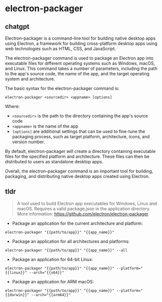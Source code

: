 # electron-packager 
## chatgpt 
Electron-packager is a command-line tool for building native desktop apps using Electron, a framework for building cross-platform desktop apps using web technologies such as HTML, CSS, and JavaScript.

The electron-packager command is used to package an Electron app into executable files for different operating systems such as Windows, macOS, and Linux. This command takes a number of parameters, including the path to the app's source code, the name of the app, and the target operating system and architecture. 

The basic syntax for the electron-packager command is:

```
electron-packager <sourcedir> <appname> [options]
```

Where:
 - `<sourcedir>` is the path to the directory containing the app's source code
 - `<appname>` is the name of the app
 - `[options]` are additional settings that can be used to fine-tune the packaging process, such as target platform, architecture, icons, and version number.

By default, electron-packager will create a directory containing executable files for the specified platform and architecture. These files can then be distributed to users as standalone desktop apps. 

Overall, the electron-packager command is an important tool for building, packaging, and distributing native desktop apps created using Electron. 

## tldr 
 
> A tool used to build Electron app executables for Windows, Linux and macOS.
> Requires a valid package.json in the application directory.
> More information: <https://github.com/electron/electron-packager>.

- Package an application for the current architecture and platform:

`electron-packager "{{path/to/app}}" "{{app_name}}"`

- Package an application for all architectures and platforms:

`electron-packager "{{path/to/app}}" "{{app_name}}" --all`

- Package an application for 64-bit Linux:

`electron-packager "{{path/to/app}}" "{{app_name}}" --platform="{{linux}}" --arch="{{x64}}"`

- Package an application for ARM macOS:

`electron-packager "{{path/to/app}}" "{{app_name}}" --platform="{{darwin}}" --arch="{{arm64}}"`
